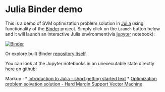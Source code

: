 # Julia Binder demo

This is a demo of SVM optimization problem solution in [Julia](https://julialang.org/) using functionality of the [Binder](https://mybinder.readthedocs.io/en/latest/introduction.html) project. Simply
click on the `Launch` button below and it will launch an interactive Julia environment(via [jupyter](https://jupyter.org/) notebook):

[![Binder](https://mybinder.org/badge_logo.svg)](https://mybinder.org/v2/gh/Dano-drevo/sop-julia-demo/master?filepath=julia_getting_started.ipynb)

Or explore built Binder [repository itself](https://mybinder.org/v2/gh/Dano-drevo/sop-julia-demo/master).

You can look at the Jupyter notebooks in an unexecutable state directly here on github:
         
 Markup : * [Introduction to Julia - short getting started text](julia_getting_started.ipynb)
          * [Optimization problem solvation solution - Hard Margin Support Vector Machine](SVM_jl.ipynb)
